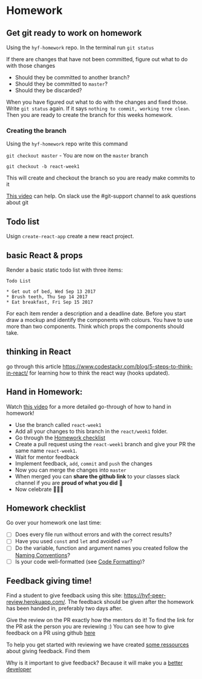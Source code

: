 # Homework

## Get git ready to work on homework

Using the `hyf-homework` repo. In the terminal run `git status`

If there are changes that have not been committed, figure out what to do with those changes

- Should they be committed to another branch?
- Should they be committed to `master`?
- Should they be discarded?

When you have figured out what to do with the changes and fixed those. Write `git status` again. If it says `nothing to commit, working tree clean`. Then you are ready to create the branch for this weeks homework.

### Creating the branch

Using the `hyf-homework` repo write this command

`git checkout master` - You are now on the `master` branch

`git checkout -b react-week1`

This will create and checkout the branch so you are ready make commits to it

[This video](https://www.youtube.com/watch?v=XYlgh9hSWtw) can help. On slack use the #git-support channel to ask questions about git

## Todo list

Usign `create-react-app` create a new react project.

## basic React & props

Render a basic static todo list with three items:

```
Todo List

* Get out of bed, Wed Sep 13 2017
* Brush teeth, Thu Sep 14 2017
* Eat breakfast, Fri Sep 15 2017
```

For each item render a description and a deadline date. Before you start draw a mockup and identify the components with colours. You have to use more than two components. Think which props the components should take.

## thinking in React

go through this article https://www.codestackr.com/blog/5-steps-to-think-in-react/ for learning how to think the react way (hooks updated).

## Hand in Homework:

Watch [this video](https://www.youtube.com/watch?v=XYlgh9hSWtw) for a more detailed go-through of how to hand in homework!

- Use the branch called `react-week1`
- Add all your changes to this branch in the `react/week1` folder.
- Go through the [Homework checklist](#homework-checklist)
- Create a pull request using the `react-week1` branch and give your PR the same name `react-week1`.
- Wait for mentor feedback
- Implement feedback, `add`, `commit` and `push` the changes
- Now you can merge the changes into `master`
- When merged you can **share the github link** to your classes slack channel if you are **proud of what you did** 💪
- Now celebrate 🎉🎉🎉

## Homework checklist

Go over your homework one last time:

- [ ] Does every file run without errors and with the correct results?
- [ ] Have you used `const` and `let` and avoided `var`?
- [ ] Do the variable, function and argument names you created follow the [Naming Conventions](https://github.com/HackYourFuture/fundamentals/blob/master/fundamentals/naming_conventions.md)?
- [ ] Is your code well-formatted (see [Code Formatting](https://github.com/HackYourFuture/fundamentals/blob/master/fundamentals/naming_conventions.md))?

## Feedback giving time!

Find a student to give feedback using this site: https://hyf-peer-review.herokuapp.com/. The feedback should be given after the homework has been handed in, preferably two days after.

Give the review on the PR exactly how the mentors do it! To find the link for the PR ask the person you are reviewing :) You can see how to give feedback on a PR using github [here](https://docs.github.com/en/github/collaborating-with-issues-and-pull-requests/commenting-on-a-pull-request)

To help you get started with reviewing we have created [some ressources](https://github.com/HackYourFuture-CPH/curriculum/tree/master/review) about giving feedback. Find them

Why is it important to give feedback? Because it will make you a [better](https://www.brightspot.com/blog/developer-life-5-reasons-why-the-code-review-process-is-critical-for-developers) [developer](https://www.sitepoint.com/the-importance-of-code-reviews/)
